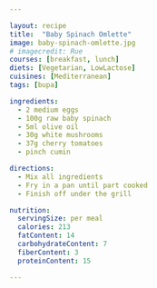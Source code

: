 ```yaml
---

layout: recipe
title:  "Baby Spinach Omlette"
image: baby-spinach-omlette.jpg
# imagecredit: Rue
courses: [breakfast, lunch]
diets: [Vegetarian, LowLactose]
cuisines: [Mediterranean]
tags: [bupa]

ingredients:
  - 2 medium eggs
  - 100g raw baby spinach
  - 5ml olive oil
  - 30g white mushrooms
  - 37g cherry tomatoes
  - pinch cumin

directions:
  - Mix all ingredients
  - Fry in a pan until part cooked
  - Finish off under the grill

nutrition:
  servingSize: per meal
  calories: 213
  fatContent: 14
  carbohydrateContent: 7
  fiberContent: 3
  proteinContent: 15

---
```


